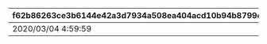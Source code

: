 |f62b86263ce3b6144e42a3d7934a508ea404acd10b94b8799cf784e6de792de1|ac61b5d6fbfc76ad5b4203861feda09f3f636f560150657c0c381a5d6972be27|a08234f9a723b7bc8664534f75ea467305ff9c7957084e9ab039e730be597499|1a8a00c4fd19d8c6800c4652da97d474ddc91f9264b525985212b46ad9085316|
| --- | --- | --- | --- |
|2020/03/04 4:59:59|1|10|2020/03/01 5:00:00|
